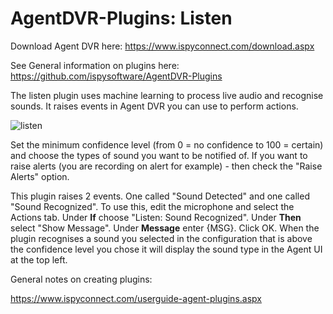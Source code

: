# AgentDVR-Plugins: Listen


Download Agent DVR here:
https://www.ispyconnect.com/download.aspx

See General information on plugins here:
https://github.com/ispysoftware/AgentDVR-Plugins

The listen plugin uses machine learning to process live audio and recognise sounds. It raises events in Agent DVR you can use to perform actions.

![listen](https://user-images.githubusercontent.com/800093/163334854-ff528a23-98b6-4faa-a253-7ecb0686d25e.png)

Set the minimum confidence level (from 0 = no confidence to 100 = certain) and choose the types of sound you want to be notified of. If you want to raise alerts (you are recording on alert for example) - then check the "Raise Alerts" option.

This plugin raises 2 events. One called "Sound Detected" and one called "Sound Recognized". To use this, edit the microphone and select the Actions tab. Under **If** choose "Listen: Sound Recognized". Under **Then** select "Show Message". Under **Message** enter {MSG}. Click OK. When the plugin recognises a sound you selected in the configuration that is above the confidence level you chose it will display the sound type in the Agent UI at the top left. 

General notes on creating plugins:

https://www.ispyconnect.com/userguide-agent-plugins.aspx

